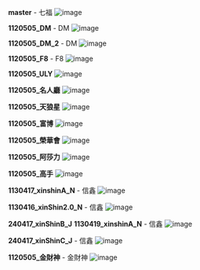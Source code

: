 **master** - 七福
![image](https://github.com/wawatai/bigball_demo/assets/100764746/ee82b13f-0d43-4b97-ba37-a141d4dfe261)

**1120505_DM** - DM
![image](https://github.com/wawatai/bigball_demo/assets/100764746/80b31b33-8991-462a-89d2-8f732e65ff32)

**1120505_DM_2** - DM
![image](https://github.com/wawatai/bigball_demo/assets/100764746/dda8822d-23bc-4612-97a1-53db752528ae)

**1120505_F8** - F8
![image](https://github.com/wawatai/bigball_demo/assets/100764746/0df276bb-ca4c-4209-b381-1edcbadaf3bc)

**1120505_ULY** 
![image](https://github.com/wawatai/bigball_demo/assets/100764746/59b774e7-ce51-4f37-9667-664a19adb32b)

**1120505_名人廳**
![image](https://github.com/wawatai/bigball_demo/assets/100764746/24a6856e-f4fc-496e-a357-7f527df2f459)

**1120505_天狼星**
![image](https://github.com/wawatai/bigball_demo/assets/100764746/2920bcfa-11d9-42d7-931a-9fb261085b1c)

**1120505_富博**
![image](https://github.com/wawatai/bigball_demo/assets/100764746/284878ab-a6ae-4ee1-a709-4e045de04664)

**1120505_榮華會**
![image](https://github.com/wawatai/bigball_demo/assets/100764746/3bcc8070-a12b-48ae-ab77-d42082fbd867)

**1120505_阿莎力**
![image](https://github.com/wawatai/bigball_demo/assets/100764746/6de1c794-975e-49e7-89a9-4764b9838327)

**1120505_高手**
![image](https://github.com/wawatai/bigball_demo/assets/100764746/668455ae-7abd-4463-be13-52cc3a9f788c)

**1130417_xinshinA_N** - 信鑫
![image](https://github.com/wawatai/bigball_demo/assets/100764746/4640ec47-60ef-41b9-a867-18f73aca47e0)

**1130416_xinShin2.0_N** - 信鑫
![image](https://github.com/wawatai/bigball_demo/assets/100764746/a0ffe0ae-38bb-497f-a5a6-5e2cdeba67a4)

**240417_xinShinB_J** **1130419_xinshinA_N** - 信鑫 
![image](https://github.com/wawatai/bigball_demo/assets/100764746/e998998b-9d88-4cce-9215-ddf0bc2a0b39)

**240417_xinShinC_J** - 信鑫
![image](https://github.com/wawatai/bigball_demo/assets/100764746/d944e8b0-0cd1-4e45-b2fe-61052747826d)

**1120505_金財神** - 金財神
![image](https://github.com/wawatai/bigball_demo/assets/100764746/5354e13a-19f4-4a5d-ac0e-37ee9241c1f1)
